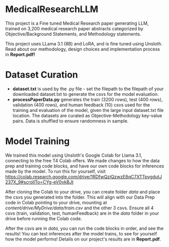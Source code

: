 # MedicalResearchLLM
This project is a Fine tuned Medical Research paper generating LLM, trained on 3,200 medical research paper abstracts categorized by Objective/Background Statements, and Methodology statements. 

This project uses LLama 3.1 (8B) and LoRA, and is fine tuned using Unsloth. Read about our methodology, design choices and implementation process in **Report.pdf!**

# Dataset Curation
* **dataset.txt** is used by the .py file - set the filepath to the filepath of your downloaded dataset.txt to generate the csvs for the model evaluation.
* **processPaperData.py** generates the train (3200 rows), test (400 rows), validation (400 rows), and human feedback (10) csvs used for the training and evaluation of the model, given the large input dataset.txt file location. The datasets are curated as Objective-Methodology key-value pairs. Data is shuffled to ensure randomness in sample.

# Model Training
We trained this model using Unsloth's Google Colab for Llama 3.1, connecting to the free T4 Colab offers. We made changes to how the data prep and training code blocks, and have our own code blocks for inferences made by the model. To run this for yourself, visit https://colab.research.google.com/drive/1RDfwQziQzwzE8qC7XTTpygdutJ237X_9#scrollTo=CYg-eV0vkBJt

After cloning the Colab to your drive, you can create folder *data* and place the csvs you generated into the folder. This will align with our Data Prep code in Colab pointing to your drive, mounting at *content/drive/MyDrive/data/train.csv* and the other 3 csvs. Ensure all 4 csvs (train, validation, test, humanFeedback) are in the *data* folder in your drive before running the Colab code. 

After the csvs are in *data*, you can run the code blocks in order, and see the results! You can test inferences after the model trains, to see for yourself how the model performs! Details on our project's results are in **Report.pdf**.
